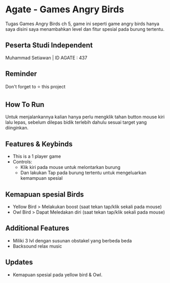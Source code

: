 # Agate - Games Angry Birds

Tugas Games Angry Birds ch 5, game ini seperti game angry birds hanya saya disini saya menambahkan level dan fitur spesial pada burung tertentu.

## Peserta Studi Independent

Muhammad Setiawan | ID AGATE : 437

## Reminder
Don't forget to ⭐️ this project

## How To Run
Untuk menjalankannya kalian hanya perlu mengklik tahan button mouse kiri lalu lepas, sebelum dilepas bidik terlebih dahulu sesuai target yang diinginkan.

## Features & Keybinds

- This is a 1 player game
- Controls:
  - Klik kiri pada mouse untuk melontarkan burung
  - Dan lakukan Tap pada burung tertentu untuk mengeluarkan kemampuan spesial
    
## Kemapuan spesial Birds
- Yellow Bird > Melakukan boost (saat tekan tap/klik sekali pada mouse)
- Owl Bird > Dapat Meledakan diri (saat tekan tap/klik sekali pada mouse)
  
## Additional Features
- Miliki 3 lvl dengan susunan obstakel yang berbeda beda
- Backsound relax music

## Updates

- Kemapuan spesial pada yellow bird & Owl.
